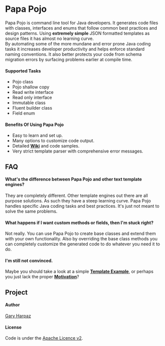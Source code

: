 # Papa Pojo
Papa Pojo is command line tool for Java developers. It generates code files with classes, interfaces and enums that follow common best practices and design patterns. Using __extremely simple__ JSON formatted templates as source files it has almost no learning curve.  
By automating some of the more mundane and error prone Java coding tasks it increases developer productivity and helps enforce standard naming conventions. It also better protects your code from schema migration errors by surfacing problems earlier at compile time.  
#### Supported Tasks ####
* Pojo class
* Pojo shallow copy
* Read write interface
* Read only interface
* Immutable class
* Fluent builder class
* Field enum

#### Benefits Of Using Papa Pojo ####
* Easy to learn and set up.
* Many options to customize code output.
* Detailed __[Wiki](https://github.com/gary-harpaz/Papa-Pojo/wiki)__ and code samples.
* Very strict template parser with comprehensive error messages.

## FAQ ##
#### What's the difference between Papa Pojo and other text template engines?
They are completely different. Other template engines out there are all purpose solutions. As such they have a steep learning curve. Papa Pojo handles specific Java coding tasks and best practices. It's just not meant to solve the same problems.  
#### What happens if I want custom methods or fields, then I'm stuck right?
Not really. You can use Papa Pojo to create base classes and extend them with your own functionality. Also by overriding the base class methods you can completely customize the generated code to do whatever you need it to do.
#### I'm still not convinced.
Maybe you should take a look at a simple __[Template Example](https://github.com/gary-harpaz/Papa-Pojo/wiki/Example)__, or perhaps you just lack the proper __[Motivation](https://github.com/gary-harpaz/Papa-Pojo/wiki/Motivation)__?
## Project ##
#### Author ####
[Gary Harpaz](https://github.com/gary-harpaz)
#### License ####
Code is under the [Apache Licence v2](https://www.apache.org/licenses/LICENSE-2.0.txt).

